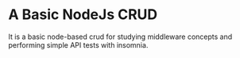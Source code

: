 # A Basic NodeJs CRUD
It is a basic node-based crud for studying middleware concepts and performing simple API tests with insomnia.
